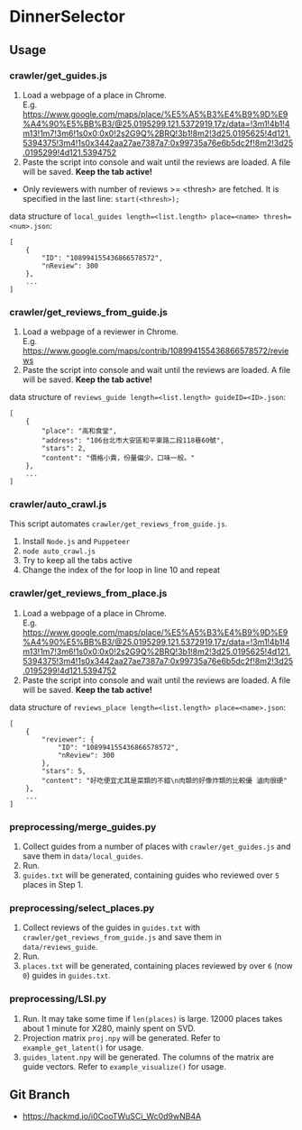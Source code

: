# DinnerSelector

## Usage

### crawler/get_guides.js
1. Load a webpage of a place in Chrome.  
E.g. https://www.google.com/maps/place/%E5%A5%B3%E4%B9%9D%E9%A4%90%E5%BB%B3/@25.0195299,121.5372919,17z/data=!3m1!4b1!4m13!1m7!3m6!1s0x0:0x0!2s2G9Q%2BRQ!3b1!8m2!3d25.0195625!4d121.5394375!3m4!1s0x3442aa27ae7387a7:0x99735a76e6b5dc2f!8m2!3d25.0195299!4d121.5394752
2. Paste the script into console and wait until the reviews are loaded. A file will be saved. **Keep the tab active!**
* Only reviewers with number of reviews >= \<thresh> are fetched. It is specified in the last line: `start(<thresh>);`

data structure of `local_guides length=<list.length> place=<name> thresh=<num>.json`:
```
[
    {
        "ID": "108994155436866578572",
        "nReview": 300
    },
    ...
]
```

### crawler/get_reviews_from_guide.js
1. Load a webpage of a reviewer in Chrome.  
E.g. https://www.google.com/maps/contrib/108994155436866578572/reviews
2. Paste the script into console and wait until the reviews are loaded. A file will be saved. **Keep the tab active!**

data structure of `reviews_guide length=<list.length> guideID=<ID>.json`:
```
[
    {
        "place": "高和食堂",
        "address": "106台北市大安區和平東路二段118巷60號",
        "stars": 2,
        "content": "價格小貴，份量偏少，口味一般。"
    },
    ...
]
```

### crawler/auto_crawl.js
This script automates `crawler/get_reviews_from_guide.js`.
1. Install `Node.js` and `Puppeteer`
2. `node auto_crawl.js`
3. Try to keep all the tabs active
4. Change the index of the for loop in line 10 and repeat

### crawler/get_reviews_from_place.js
1. Load a webpage of a place in Chrome.  
E.g. https://www.google.com/maps/place/%E5%A5%B3%E4%B9%9D%E9%A4%90%E5%BB%B3/@25.0195299,121.5372919,17z/data=!3m1!4b1!4m13!1m7!3m6!1s0x0:0x0!2s2G9Q%2BRQ!3b1!8m2!3d25.0195625!4d121.5394375!3m4!1s0x3442aa27ae7387a7:0x99735a76e6b5dc2f!8m2!3d25.0195299!4d121.5394752
2. Paste the script into console and wait until the reviews are loaded. A file will be saved. **Keep the tab active!**

data structure of `reviews_place length=<list.length> place=<name>.json`:
```
[
    {
        "reviewer": {
            "ID": "108994155436866578572",
            "nReview": 300
        },
        "stars": 5,
        "content": "好吃便宜尤其是菜類的不錯\n肉類的好像炸類的比較優 滷肉很硬"
    },
    ...
]
```

### preprocessing/merge_guides.py
1. Collect guides from a number of places with `crawler/get_guides.js` and save them in `data/local_guides`.
2. Run.
3. `guides.txt` will be generated, containing guides who reviewed over `5` places in Step 1.

### preprocessing/select_places.py
1. Collect reviews of the guides in `guides.txt` with `crawler/get_reviews_from_guide.js` and save them in `data/reviews_guide`.
2. Run.
3. `places.txt` will be generated, containing places reviewed by over `6` (now `0`) guides in `guides.txt`.

### preprocessing/LSI.py
1. Run. It may take some time if `len(places)` is large. 12000 places takes about 1 minute for X280, mainly spent on SVD.
2. Projection matrix `proj.npy` will be generated. Refer to `example_get_latent()` for usage.
3. `guides_latent.npy` will be generated. The columns of the matrix are guide vectors. Refer to `example_visualize()` for usage.

## Git Branch
* https://hackmd.io/i0CooTWuSCi_Wc0d9wNB4A